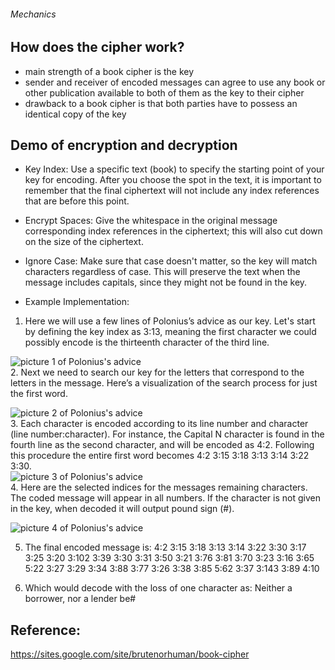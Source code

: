 ###### Mechanics
## How does the cipher work?
   * main strength of a book cipher is the key
   * sender and receiver of encoded messages can agree to use any book or other publication available to both of them as the key to their cipher
   * drawback to a book cipher is that both parties have to possess an identical copy of the key
## Demo of encryption and decryption
   * Key Index: Use a specific text (book) to specify the starting point of your key for encoding. After you choose the spot in the text, it is important to remember that the final ciphertext will not include any index references that are before this point. 
   * Encrypt Spaces: Give the whitespace in the original message corresponding index references in the ciphertext; this will also cut down on the size of the ciphertext.
   * Ignore Case: Make sure that case doesn't matter, so the key will match characters regardless of case. This will preserve the text when the message includes capitals, since they might not be found in the key. 
   
   * Example Implementation:
   
   1. Here we will use a few lines of Polonius’s advice as our key. Let's start by defining the key index as 3:13, meaning the first character we could possibly encode is the thirteenth character of the third line. 
   
   ![picture 1 of Polonius's advice](https://sites.google.com/site/brutenorhuman/_/rsrc/1472689476287/book-cipher/Example1.png)                                      
   2. Next we need to search our key for the letters that correspond to the letters in the message. Here’s a visualization of the search process for just the first word. 
   
   ![picture 2 of Polonius's advice](https://sites.google.com/site/brutenorhuman/_/rsrc/1472689480337/book-cipher/Example2.png)                                       
   3. Each character is encoded according to its line number and character (line number:character). For instance, the Capital N character is found in the fourth line as the second character, and will be encoded as 4:2. Following this procedure the entire first word becomes 4:2 3:15 3:18 3:13 3:14 3:22 3:30.                                
   ![picture 3 of Polonius's advice](https://sites.google.com/site/brutenorhuman/_/rsrc/1472689476559/book-cipher/Example3.png)                                      
   4. Here are the selected indices for the messages remaining characters. The coded message will appear in all numbers. If the character is not given in the key, when decoded it will output pound sign (#). 
   
   ![picture 4 of Polonius's advice](https://sites.google.com/site/brutenorhuman/_/rsrc/1472689476800/book-cipher/Example4.png)
   
   5. The final encoded message is: 4:2 3:15 3:18 3:13 3:14 3:22 3:30 3:17 3:25 3:20 3:102 3:39 3:30 3:31 3:50 3:21 3:76 3:81 3:70 3:23 3:16 3:65 5:22 3:27 3:29 3:34 3:88 3:77 3:26 3:38 3:85 5:62 3:37 3:143 3:89 4:10
   
   6. Which would decode with the loss of one character as: Neither a borrower, nor a lender be#

## Reference: 
https://sites.google.com/site/brutenorhuman/book-cipher 
